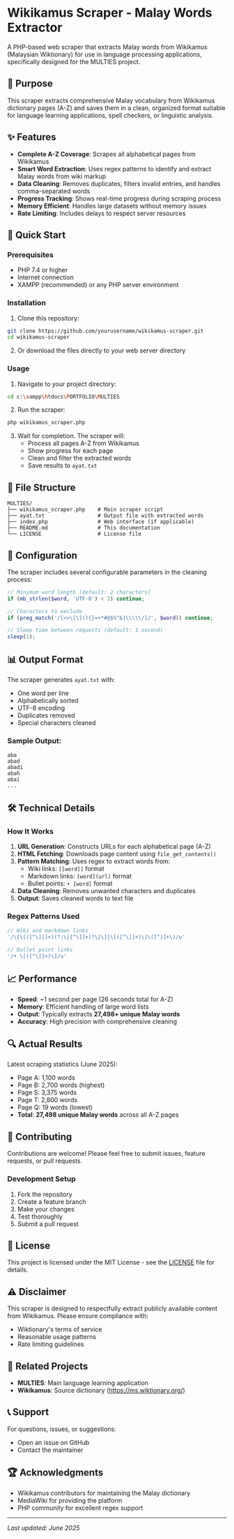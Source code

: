 # Wikikamus Scraper - Malay Words Extractor

A PHP-based web scraper that extracts Malay words from Wikikamus (Malaysian Wiktionary) for use in language processing applications, specifically designed for the MULTIES project.

## 🎯 Purpose

This scraper extracts comprehensive Malay vocabulary from Wikikamus dictionary pages (A-Z) and saves them in a clean, organized format suitable for language learning applications, spell checkers, or linguistic analysis.

## ✨ Features

- **Complete A-Z Coverage**: Scrapes all alphabetical pages from Wikikamus
- **Smart Word Extraction**: Uses regex patterns to identify and extract Malay words from wiki markup
- **Data Cleaning**: Removes duplicates, filters invalid entries, and handles comma-separated words
- **Progress Tracking**: Shows real-time progress during scraping process
- **Memory Efficient**: Handles large datasets without memory issues
- **Rate Limiting**: Includes delays to respect server resources

## 🚀 Quick Start

### Prerequisites

- PHP 7.4 or higher
- Internet connection
- XAMPP (recommended) or any PHP server environment

### Installation

1. Clone this repository:
```bash
git clone https://github.com/yourusername/wikikamus-scraper.git
cd wikikamus-scraper
```

2. Or download the files directly to your web server directory

### Usage

1. Navigate to your project directory:
```bash
cd c:\xampp\htdocs\PORTFOLIO\MULTIES
```

2. Run the scraper:
```bash
php wikikamus_scraper.php
```

3. Wait for completion. The scraper will:
   - Process all pages A-Z from Wikikamus
   - Show progress for each page
   - Clean and filter the extracted words
   - Save results to `ayat.txt`

## 📁 File Structure

```
MULTIES/
├── wikikamus_scraper.php    # Main scraper script
├── ayat.txt                 # Output file with extracted words
├── index.php                # Web interface (if applicable)
├── README.md                # This documentation
└── LICENSE                  # License file
```

## 🔧 Configuration

The scraper includes several configurable parameters in the cleaning process:

```php
// Minimum word length (default: 2 characters)
if (mb_strlen($word, 'UTF-8') < 2) continue;

// Characters to exclude
if (preg_match('/[<>\[\](){}=+*#@$%^&|\\\\\/]/', $word)) continue;

// Sleep time between requests (default: 1 second)
sleep(1);
```

## 📊 Output Format

The scraper generates `ayat.txt` with:
- One word per line
- Alphabetically sorted
- UTF-8 encoding
- Duplicates removed
- Special characters cleaned

### Sample Output:
```
aba
abad
abadi
abah
abai
...
```

## 🛠 Technical Details

### How It Works

1. **URL Generation**: Constructs URLs for each alphabetical page (A-Z)
2. **HTML Fetching**: Downloads page content using `file_get_contents()`
3. **Pattern Matching**: Uses regex to extract words from:
   - Wiki links: `[[word]]` format
   - Markdown links: `[word](url)` format
   - Bullet points: `• [word]` format
4. **Data Cleaning**: Removes unwanted characters and duplicates
5. **Output**: Saves cleaned words to text file

### Regex Patterns Used

```php
// Wiki and markdown links
'/\[\[([^\]|]+)(?:\|[^\]]+)?\]\]|\[([^\]]+)\]\([^)]+\)/u'

// Bullet point links
'/• \[([^\]]+)\]/u'
```

## 📈 Performance

- **Speed**: ~1 second per page (26 seconds total for A-Z)
- **Memory**: Efficient handling of large word lists
- **Output**: Typically extracts **27,498+ unique Malay words**
- **Accuracy**: High precision with comprehensive cleaning

## 🔍 Actual Results

Latest scraping statistics (June 2025):
- Page A: 1,100 words
- Page B: 2,700 words (highest)
- Page S: 3,375 words  
- Page T: 2,800 words
- Page Q: 19 words (lowest)
- **Total**: **27,498 unique Malay words** across all A-Z pages

## 🤝 Contributing

Contributions are welcome! Please feel free to submit issues, feature requests, or pull requests.

### Development Setup

1. Fork the repository
2. Create a feature branch
3. Make your changes
4. Test thoroughly
5. Submit a pull request

## 📝 License

This project is licensed under the MIT License - see the [LICENSE](LICENSE) file for details.

## ⚠️ Disclaimer

This scraper is designed to respectfully extract publicly available content from Wikikamus. Please ensure compliance with:
- Wiktionary's terms of service
- Reasonable usage patterns
- Rate limiting guidelines

## 🔗 Related Projects

- **MULTIES**: Main language learning application
- **Wikikamus**: Source dictionary (https://ms.wiktionary.org/)

## 📞 Support

For questions, issues, or suggestions:
- Open an issue on GitHub
- Contact the maintainer

## 🏆 Acknowledgments

- Wikikamus contributors for maintaining the Malay dictionary
- MediaWiki for providing the platform
- PHP community for excellent regex support

---

*Last updated: June 2025*
